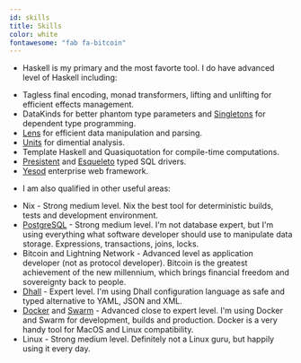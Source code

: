 ```yaml
---
id: skills
title: Skills
color: white
fontawesome: "fab fa-bitcoin"
---
```


<ul class="no-bullet"><li>Haskell is my primary and the most favorte tool. I do have advanced level of Haskell including:</li></ul>

- Tagless final encoding, monad transformers, lifting and unlifting for efficient effects management.
- DataKinds for better phantom type parameters and [Singletons](https://hackage.haskell.org/package/singletons) for dependent type programming.
- [Lens](https://hackage.haskell.org/package/microlens) for efficient data manipulation and parsing.
- [Units](https://hackage.haskell.org/package/units) for dimential analysis.
- Template Haskell and Quasiquotation for compile-time computations.
- [Presistent](https://hackage.haskell.org/package/persistent) and [Esqueleto](https://hackage.haskell.org/package/esqueleto) typed SQL drivers.
- [Yesod](https://www.yesodweb.com/) enterprise web framework.

<ul class="no-bullet"><li>I am also qualified in other useful areas:</li></ul>

- Nix - Strong medium level. Nix the best tool for deterministic builds, tests and development environment.
- [PostgreSQL](https://www.postgresql.org/) - Strong medium level. I'm not database expert, but I'm using everything what software developer should use to manipulate data storage. Expressions, transactions, joins, locks.
- Bitcoin and Lightning Network - Advanced level as application developer (not as protocol developer). Bitcoin is the greatest achievement of the new millennium, which brings financial freedom and sovereignty back to people.
- [Dhall](https://dhall-lang.org/) - Expert level. I'm using Dhall configuration language as safe and typed alternative to YAML, JSON and XML.
- [Docker](https://www.docker.com/) and [Swarm](https://docs.docker.com/engine/swarm/) - Advanced close to expert level. I'm using Docker and Swarm for development, builds and production. Docker is a very handy tool for MacOS and Linux compatibility.
- Linux - Strong medium level. Definitely not a Linux guru, but happily using it every day.
